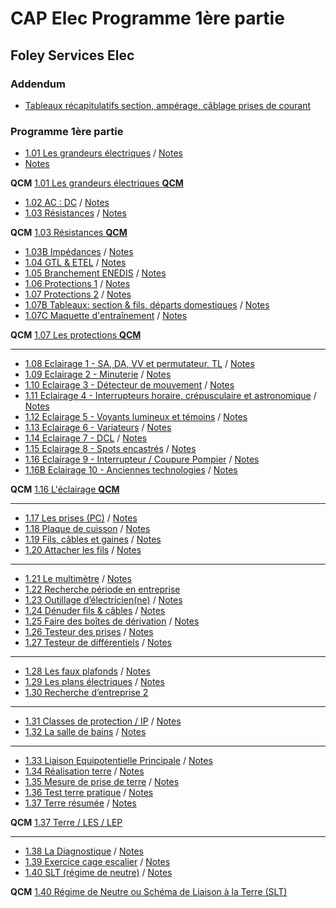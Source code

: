 # CAP Elec Programme 1ère partie
## Foley Services Elec

### Addendum

- [Tableaux récapitulatifs section, ampérage, câblage prises de courant](./CAP_Elec_Tableaux_Recapitulatifs.md)

### Programme 1ère partie

- [1.01 Les grandeurs électriques](https://youtu.be/BNpGLPDqrYg) / [Notes](./CAP_Elec_1_01.md)
- [Notes](https://github.com/guywiz/CAP-Elec-Sean-Foley/blob/main/CAP%20Elec_1_01.md)

**QCM** [1.01 Les grandeurs électriques **QCM**](./QCMs/1_01_QCM.md)

- [1.02 AC : DC](https://youtu.be/ZubeDL4bBZ0) / [Notes](CAP_Elec_1_02.md)
- [1.03 Résistances](https://youtu.be/ngCHGVHVL3k) / [Notes](CAP_Elec_1_03.md)

**QCM** [1.03 Résistances **QCM**](./QCMs/1_03_QCM.md)

- [1.03B Impédances](https://youtu.be/2CV95VA8dQQ) / [Notes](CAP_Elec_1_03B.md)
- [1.04 GTL & ETEL](https://youtu.be/xuFOlUG-MCU) / [Notes](CAP_Elec_1_04.md)
- [1.05 Branchement ENEDIS](https://youtu.be/5sb8Nx8I8fk) / [Notes](CAP_Elec_1_05.md)
- [1.06 Protections 1](https://youtu.be/NFdUS3kmSCI) / [Notes](CAP_Elec_1_06.md)
- [1.07 Protections 2](https://youtu.be/JUcMXK3wq50) / [Notes](CAP_Elec_1_07.md)
- [1.07B Tableaux: section & fils, départs domestiques](https://www.youtube.com/watch?v=6HJ_WErG7Nc) / [Notes](CAP_Elec_1_07B.md)
- [1.07C Maquette d'entraînement](https://www.youtube.com/watch?v=gU8o_c3lzt8) / [Notes](CAP_Elec_1_07C.md)

**QCM** [1.07 Les protections **QCM**](./QCMs/1_07_QCM.md)

---

- [1.08 Eclairage 1 - SA, DA, VV et permutateur, TL](https://youtu.be/CJScY8vPzTY) / [Notes](CAP_Elec_1_08.md)
- [1.09 Eclairage 2 - Minuterie](https://youtu.be/HF4ajbxFd2o) / [Notes](CAP_Elec_1_09.md)
- [1.10 Eclairage 3 - Détecteur de mouvement](https://youtu.be/4gUAQGN9zc8) / [Notes](CAP_Elec_1_10.md)
- [1.11 Eclairage 4 - Interrupteurs horaire, crépusculaire et astronomique](https://youtu.be/Tcn99FxoUyU) / [Notes](CAP_Elec_1_11.md)
- [1.12 Eclairage 5 - Voyants lumineux et témoins](https://youtu.be/MtHUoRPuUdQ) / [Notes](CAP_Elec_1_12.md)
- [1.13 Eclairage 6 - Variateurs](https://youtu.be/dws48fPJQ7I) / [Notes](CAP_Elec_1_13.md)
- [1.14 Eclairage 7 - DCL](https://youtu.be/3oMIf79VHwU) / [Notes](CAP_Elec_1_14.md)
- [1.15 Eclairage 8 - Spots encastrés](https://youtu.be/hgDzZm1hEZg) / [Notes](CAP_Elec_1_15.md)
- [1.16 Eclairage 9 - Interrupteur / Coupure Pompier](https://youtu.be/TU4D8IpbF-Y) / [Notes](CAP_Elec_1_16.md)
- [1.16B Eclairage 10 - Anciennes technologies](https://youtu.be/gmlp44cK7Yk) / [Notes](CAP_Elec_1_16B.md)

**QCM** [1.16 L'éclairage **QCM**](./QCMs/1_16_QCM.md)

---

- [1.17 Les prises (PC)](https://youtu.be/M5BVPGbeiAw) / [Notes](CAP_Elec_1_17.md)
- [1.18 Plaque de cuisson](https://youtu.be/VizrZvFazS4) / [Notes](CAP_Elec_1_18.md)
- [1.19 Fils, câbles et gaines](https://youtu.be/7zpijlxw8Jw) / [Notes](CAP_Elec_1_19.md)
- [1.20 Attacher les fils](https://youtu.be/qQ7J0bxueS0) / [Notes](CAP_Elec_1_20.md)

---

- [1.21 Le multimètre](https://youtu.be/A37xp-oW7IQ) / [Notes](CAP_Elec_1_21.md)
- [1.22 Recherche période en entreprise](https://youtu.be/b9D4YOapaas)
- [1.23 Outillage d’électricien(ne)](https://youtu.be/Uoy_TMYy3Yw) / [Notes](CAP_Elec_1_23.md)
- [1.24 Dénuder fils & câbles](https://youtu.be/eELPhmZnZrU) / [Notes](CAP_Elec_1_24.md)
- [1.25 Faire des boîtes de dérivation](https://youtu.be/6ADzZg6S6-4) / [Notes](CAP_Elec_1_25.md)
- [1.26 Testeur des prises](https://youtu.be/UkJkzR5oeZg) / [Notes](CAP_Elec_1_26.md)
- [1.27 Testeur de différentiels](https://youtu.be/9i7WhVqjMvo) / [Notes](CAP_Elec_1_27.md)

---

- [1.28 Les faux plafonds](https://youtu.be/7TmmokNonGY) / [Notes](CAP_Elec_1_28.md)
- [1.29 Les plans électriques](https://youtu.be/18_gyriwtQ4) / [Notes](CAP_Elec_1_29.md)
- [1.30 Recherche d’entreprise 2](https://youtu.be/uPxI4AQ0yn8)

---

- [1.31 Classes de protection / IP](https://youtu.be/CYTlxeuK7Bc) / [Notes](CAP_Elec_1_31.md)
- [1.32 La salle de bains](https://youtu.be/6hM56Hh6bjE) / [Notes](CAP_Elec_1_32.md)

---

- [1.33 Liaison Equipotentielle Principale](https://youtu.be/n4e2tvvMp3g) / [Notes](CAP_Elec_1_33.md)
- [1.34 Réalisation terre](https://youtu.be/XEFzNvb5wEM) / [Notes](CAP_Elec_1_34.md)
- [1.35 Mesure de prise de terre](https://youtu.be/6RQQ4GZxY0w) / [Notes](CAP_Elec_1_35.md)
- [1.36 Test terre pratique](https://youtu.be/umzNrkhozAs) / [Notes](CAP_Elec_1_36.md)
- [1.37 Terre résumée](https://youtu.be/0INst5_C6Ks) / [Notes](CAP_Elec_1_37.md)

**QCM** [1.37 Terre / LES / LEP](./QCMs/1_37_QCM.md)

---

- [1.38 La Diagnostique](https://youtu.be/rxcyqBwmhUQ) / [Notes](CAP_Elec_1_38.md)
- [1.39 Exercice cage escalier](https://youtu.be/_1x-YoNrlTU) / [Notes](CAP_Elec_1_39.md)
- [1.40 SLT (régime de neutre)](https://youtu.be/y-40KXzLjjk) / [Notes](CAP_Elec_1_40.md)

**QCM** [1.40 Régime de Neutre ou Schéma de Liaison à la Terre (SLT)](./QCMs/1_40_QCM.md)

